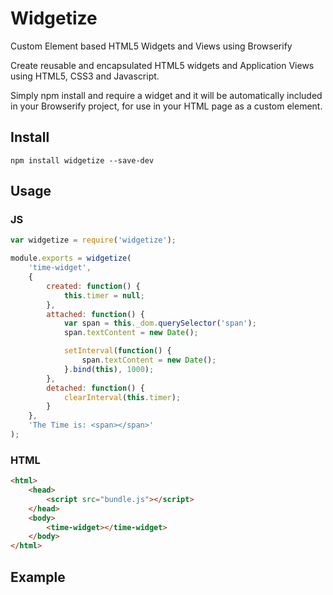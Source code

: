 # Widgetize
Custom Element based HTML5 Widgets and Views using Browserify

Create reusable and encapsulated HTML5 widgets and Application Views using HTML5, CSS3 and Javascript. 

Simply npm install and require a widget and it will be automatically included in your Browserify project, for use in your HTML page as a custom element.

## Install
```shell
npm install widgetize --save-dev
```

## Usage

### JS
```js
var widgetize = require('widgetize');

module.exports = widgetize(
	'time-widget', 
	{
		created: function() {
			this.timer = null;
		},
		attached: function() {
			var span = this._dom.querySelector('span');
			span.textContent = new Date();

			setInterval(function() {
				span.textContent = new Date();
			}.bind(this), 1000);
		},
		detached: function() {
			clearInterval(this.timer);
		}
	}, 
	'The Time is: <span></span>'
);
```

### HTML
```html
<html>
	<head>
		<script src="bundle.js"></script>
	</head>
	<body>
		<time-widget></time-widget>	
	</body>
</html>
```


## Example
